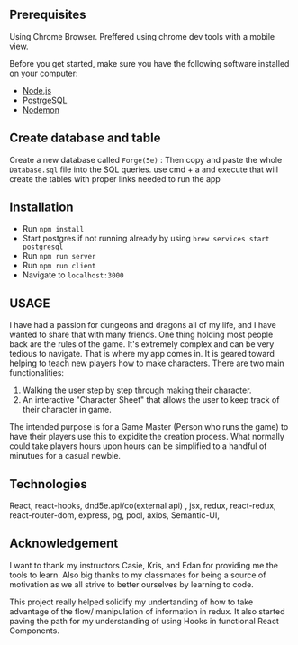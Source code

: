 
## Prerequisites

Using Chrome Browser. Preffered using chrome dev tools with a mobile view.

Before you get started, make sure you have the following software installed on your computer:

- [Node.js](https://nodejs.org/en/)
- [PostrgeSQL](https://www.postgresql.org/)
- [Nodemon](https://nodemon.io/)

## Create database and table

Create a new database called `Forge(5e)` :
Then copy and paste the whole `Database.sql` file into the SQL queries.
use cmd + a and execute
that will create the tables with proper links needed to run the app


## Installation


* Run `npm install`
* Start postgres if not running already by using `brew services start postgresql`
* Run `npm run server`
* Run `npm run client`
* Navigate to `localhost:3000`


## USAGE
I have had a passion for dungeons and dragons all of my life, and I have wanted to share that with many friends. One thing
holding most people back are the rules of the game. It's extremely complex and can be very tedious to navigate.
That is where my app comes in. It is geared toward helping to teach new players how to make characters. 
There are two main functionalities: 
1) Walking the user step by step through making their character.
2) An interactive "Character Sheet" that allows the user to keep track of their character in game.

The intended purpose is for a Game Master (Person who runs the game) to have their players use this to expidite the creation process.
What normally could take players hours upon hours can be simplified to a handful of minutues for a casual newbie.

## Technologies
React, react-hooks, dnd5e.api/co(external api) , jsx, redux, react-redux, react-router-dom, express, pg, pool, axios, Semantic-UI, 

## Acknowledgement
I want to thank my instructors Casie, Kris, and Edan for providing me the tools to learn. Also big thanks to my classmates for being a source of motivation as we all strive to better ourselves by learning to code.

This project really helped solidify my undertanding of how to take advantage of the flow/ manipulation of information in redux. 
It also started paving the path for my understanding of using Hooks in functional React Components.
